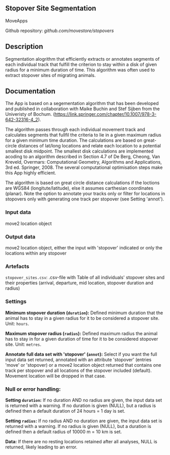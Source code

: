 ## Stopover Site Segmentation

MoveApps

Github repository: *github.com/movestore/stopovers*

## Description
Segmentation alogrithm that efficiently extracts or annotates segments of each individual track that fulfill the criterion to stay within a disk of given radius for a minimum duration of time. This algorithm was often used to extract stopover sites of migrating animals.

## Documentation
The App is based on a segementation algorithm that has been developed and published in collaboration with Maike Buchin and Stef Sijben from the Univeristy of Bochum. (https://link.springer.com/chapter/10.1007/978-3-642-32316-4_2).

The algorithm passes through each individual movement track and calculates segments that fullfil the criteria to lie in a given maximum radius for a given minimum time duration. The calculations are based on great-circle distances of lat/long locations and relate each location to a potential smallest disk midpoint. The smallest disk calculations are implemented acoding to an algorithm described in Section 4.7 of De Berg, Cheong, Van Kreveld, Overmars: Computational Geometry, Algorithms and Applications, 3rd ed. Springer, 2008. The several computational optimisation steps make this App highly efficient.

The algorithm is based on great circle distance calculations if the loctions are WGS84 (longitute/latitude), else it assumes carthesian coordinates (planar). Note the option to annotate your tracks only or filter for locations in stopovers only with generating one track per stopover (see Setting 'annot').


### Input data
move2 location object

### Output data
move2 location object, either the input with 'stopover' indicated or only the locations within any stopover

### Artefacts
`stopover_sites.csv`: .csv-file with Table of all individuals' stopover sites and their properties (arrival, departure, mid location, stopover duration and radius)

### Settings 
**Minimum stopover duration (`duration`):** Defined minimum duration that the animal has to stay in a given radius for it to be considered a stopover site. Unit: `hours`.

**Maximum stopover radius (`radius`):** Defined maximum radius the animal has to stay in for a given duration of time for it to be considered stopover site. Unit: `metres`.

**Annotate full data set with 'stopover' (`annot`):** Select if you want the full input data set returned, annotated with an attribute 'stopover' (entries 'move' or 'stopover) or a move2 location object returned that contains one track per stopover and all locations of the stopover included (default). Movement location will be dropped in that case.

### Null or error handling:
**Setting `duration`:** If no duration AND no radius are given, the input data set is returned with a warning. If no duration is given (NULL), but a radius is defined then a default duration of 24 hours = 1 day is set. 

**Setting `radius`:** If no radius AND no duration are given, the input data set is returned with a warning. If no radius is given (NULL), but a duration is defined then a default radius of 10000 m = 10 km is set. 

**Data:** If there are no resting locations retained after all analyses, NULL is returned, likely leading to an error.
